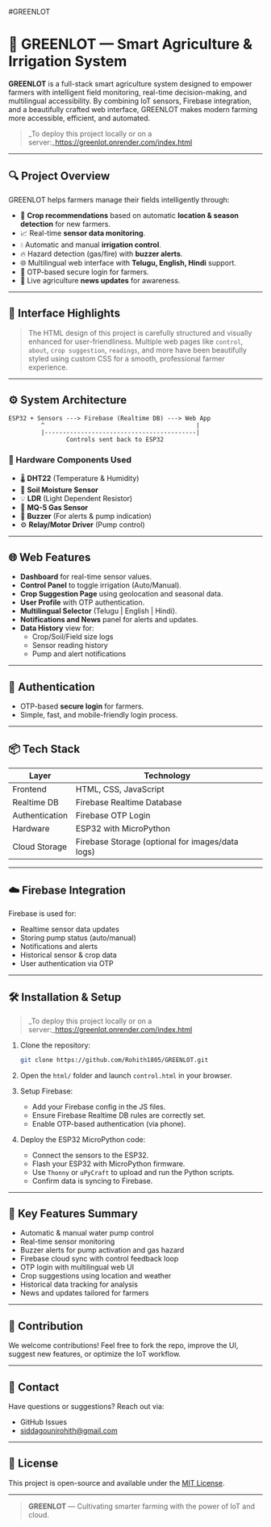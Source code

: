 #GREENLOT
# 🌿 GREENLOT — Smart Agriculture & Irrigation System

**GREENLOT** is a full-stack smart agriculture system designed to empower farmers with intelligent field monitoring, real-time decision-making, and multilingual accessibility. By combining IoT sensors, Firebase integration, and a beautifully crafted web interface, GREENLOT makes modern farming more accessible, efficient, and automated.

> _To deploy this project locally or on a server:_https://greenlot.onrender.com/index.html
---

## 🔍 Project Overview

GREENLOT helps farmers manage their fields intelligently through:
- 🌾 **Crop recommendations** based on automatic **location & season detection** for new farmers.
- 📈 Real-time **sensor data monitoring**.
- 💧 Automatic and manual **irrigation control**.
- 🔥 Hazard detection (gas/fire) with **buzzer alerts**.
- 🌐 Multilingual web interface with **Telugu, English, Hindi** support.
- 📲 OTP-based secure login for farmers.
- 📰 Live agriculture **news updates** for awareness.

---

## 📸 Interface Highlights

> The HTML design of this project is carefully structured and visually enhanced for user-friendliness. Multiple web pages like `control`, `about`, `crop suggestion`, `readings`, and more have been beautifully styled using custom CSS for a smooth, professional farmer experience.

---

## ⚙️ System Architecture

```plaintext
ESP32 + Sensors ---> Firebase (Realtime DB) ---> Web App
         ^                                          |
         |------------------------------------------|
                Controls sent back to ESP32
```

### 🔧 Hardware Components Used
- 🌡️ **DHT22** (Temperature & Humidity)
- 🌱 **Soil Moisture Sensor**
- 💡 **LDR** (Light Dependent Resistor)
- 🧪 **MQ-5 Gas Sensor**
- 🔔 **Buzzer** (For alerts & pump indication)
- ⚙️ **Relay/Motor Driver** (Pump control)

---

## 🌐 Web Features

- **Dashboard** for real-time sensor values.
- **Control Panel** to toggle irrigation (Auto/Manual).
- **Crop Suggestion Page** using geolocation and seasonal data.
- **User Profile** with OTP authentication.
- **Multilingual Selector** (Telugu | English | Hindi).
- **Notifications and News** panel for alerts and updates.
- **Data History** view for:
  - Crop/Soil/Field size logs
  - Sensor reading history
  - Pump and alert notifications

---

## 🔐 Authentication

- OTP-based **secure login** for farmers.
- Simple, fast, and mobile-friendly login process.

---

## 📦 Tech Stack

| Layer         | Technology       |
|---------------|------------------|
| Frontend      | HTML, CSS, JavaScript |
| Realtime DB   | Firebase Realtime Database |
| Authentication| Firebase OTP Login |
| Hardware      | ESP32 with MicroPython |
| Cloud Storage | Firebase Storage (optional for images/data logs) |

---

## ☁️ Firebase Integration

Firebase is used for:
- Realtime sensor data updates
- Storing pump status (auto/manual)
- Notifications and alerts
- Historical sensor & crop data
- User authentication via OTP

---

## 🛠️ Installation & Setup

> _To deploy this project locally or on a server:_https://greenlot.onrender.com/index.html

1. Clone the repository:
   ```bash
   git clone https://github.com/Rohith1805/GREENLOT.git
   ```

2. Open the `html/` folder and launch `control.html` in your browser.

3. Setup Firebase:
   - Add your Firebase config in the JS files.
   - Ensure Firebase Realtime DB rules are correctly set.
   - Enable OTP-based authentication (via phone).

4. Deploy the ESP32 MicroPython code:
   - Connect the sensors to the ESP32.
   - Flash your ESP32 with MicroPython firmware.
   - Use `Thonny` or `uPyCraft` to upload and run the Python scripts.
   - Confirm data is syncing to Firebase.

---

## 🚀 Key Features Summary

-  Automatic & manual water pump control
-  Real-time sensor monitoring
-  Buzzer alerts for pump activation and gas hazard
-  Firebase cloud sync with control feedback loop
- OTP login with multilingual web UI
- Crop suggestions using location and weather
-  Historical data tracking for analysis
-  News and updates tailored for farmers

---

## 🤝 Contribution

We welcome contributions! Feel free to fork the repo, improve the UI, suggest new features, or optimize the IoT workflow.

---

## 📩 Contact

Have questions or suggestions? Reach out via:

- GitHub Issues
- siddagounirohith@gmail.com


---

## 📜 License

This project is open-source and available under the [MIT License](LICENSE).

---

> **GREENLOT** — Cultivating smarter farming with the power of IoT and cloud.
